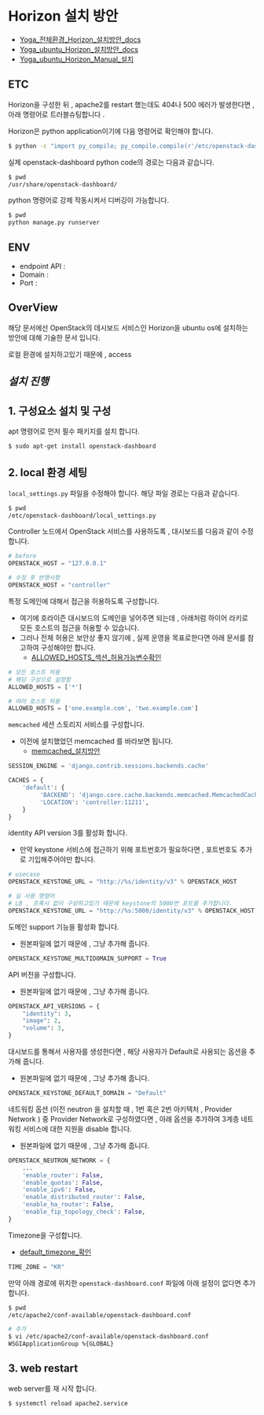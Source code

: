 # Horizon 설치 방안
- [Yoga_전체환경_Horizon_설치방안_docs](https://docs.openstack.org/horizon/xena/install/)
- [Yoga_ubuntu_Horizon_설치방안_docs](https://docs.openstack.org/horizon/xena/install/install-ubuntu.html)
- [Yoga_ubuntu_Horizon_Manual_설치](https://docs.openstack.org/horizon/latest/install/from-source.html#deployment)

## ETC
Horizon을 구성한 뒤 , apache2를 restart 했는데도 404나 500 에러가 발생한다면 , 아래 명령어로 트러블슈팅합니다 .

Horizon은 python application이기에 다음 명령어로 확인해야 합니다.
```bash
$ python -c "import py_compile; py_compile.compile(r'/etc/openstack-dashboard/local_settings.py')"
```

실제 openstack-dashboard python code의 경로는 다음과 같습니다.
```bash
$ pwd
/usr/share/openstack-dashboard/
```

python 명령어로 강제 작동시켜서 디버깅이 가능합니다.
```bash
$ pwd
python manage.py runserver
```

## ENV
- endpoint API : 
- Domain : 
- Port :  

## OverView
해당 문서에선 OpenStack의 데시보드 서비스인 Horizon을 ubuntu os에 설치하는 방안에 대해 기술한 문서 입니다.

로컬 환경에 설치하고있기 때문에 , access

## ***설치 진행***
## 1. 구성요소 설치 및 구성
apt 명령어로 먼저 필수 패키지를 설치 합니다.
```bash
$ sudo apt-get install openstack-dashboard
```

## 2. local 환경 세팅
```local_settings.py``` 파일을 수정해야 합니다. 해당 파일 경로는 다음과 같습니다.

```bash
$ pwd
/etc/openstack-dashboard/local_settings.py 
```

Controller 노드에서 OpenStack 서비스를 사용하도록 , 대시보드를 다음과 같이 수정합니다.
```py
# before
OPENSTACK_HOST = "127.0.0.1"

# 수정 후 반영사항
OPENSTACK_HOST = "controller"
```

특정 도메인에 대해서 접근을 허용하도록 구성합니다.
- 여기에 호라이즌 대시보드의 도메인을 넣어주면 되는데 , 아래처럼 하이어 라키로 모든 호스트의 접근을 허용할 수 있습니다.
- 그러나 전체 허용은 보안상 좋지 않기에 , 실제 운영을 목표로한다면 
아래 문서를 참고하여 구성해야만 합니다.
    - [ALLOWED_HOSTS_섹션_허용가능변수확인](https://docs.djangoproject.com/en/dev/ref/settings/#allowed-hosts)
```py
# 모든 호스트 허용
# 해당 구성으로 설정함
ALLOWED_HOSTS = ['*']

# 여러 호스트 허용
ALLOWED_HOSTS = ['one.example.com', 'two.example.com']
```

```memcached``` 세션 스토리지 서비스를 구성합니다.
- 이전에 설치했었던 memcached 를 바라보면 됩니다.
    - [memcached_설치방안](/OpenStack/OpenStack_%EC%84%A4%EC%B9%98%EB%B0%A9%EC%95%88/Memcached.md)
```py
SESSION_ENGINE = 'django.contrib.sessions.backends.cache'

CACHES = {
    'default': {
         'BACKEND': 'django.core.cache.backends.memcached.MemcachedCache',
         'LOCATION': 'controller:11211',
    }
}
```

identity API version 3를 활성화 합니다.
- 만약 keystone 서비스에 접근하기 위해 포트번호가 필요하다면 , 포트번호도 추가로 기입해주어야만 합니다.
```py
# usecase
OPENSTACK_KEYSTONE_URL = "http://%s/identity/v3" % OPENSTACK_HOST

# 실 사용 명령어
# LB , 프록시 없이 구성하고있기 때문에 keystone의 5000번 포트를 추가합니다.
OPENSTACK_KEYSTONE_URL = "http://%s:5000/identity/v3" % OPENSTACK_HOST
```

도메인 support 기능을 활성화 합니다.
- 원본파일에 없기 때문에 , 그냥 추가해 줍니다.
```py
OPENSTACK_KEYSTONE_MULTIDOMAIN_SUPPORT = True
```

API 버전을 구성합니다.
- 원본파일에 없기 때문에 , 그냥 추가해 줍니다.
```py
OPENSTACK_API_VERSIONS = {
    "identity": 3,
    "image": 2,
    "volume": 3,
}
```

대시보드를 통해서 사용자를 생성한다면 , 해당 사용자가 Default로 사용되는 옵션을 추가해 줍니다.
- 원본파일에 없기 때문에 , 그냥 추가해 줍니다.
```py
OPENSTACK_KEYSTONE_DEFAULT_DOMAIN = "Default"
```

네트워킹 옵션 (이전 neutron 을 설치할 때 , 1번 혹은 2번 아키텍처 ,  Provider Network ) 중  Provider Network로 구성하였다면 , 아래 옵션을 추가하여 3계층 네트워킹 서비스에 대한 지원을 disable 합니다.
- 원본파일에 없기 때문에 , 그냥 추가해 줍니다.
```py
OPENSTACK_NEUTRON_NETWORK = {
    ...
    'enable_router': False,
    'enable_quotas': False,
    'enable_ipv6': False,
    'enable_distributed_router': False,
    'enable_ha_router': False,
    'enable_fip_topology_check': False,
}
```

Timezone을 구성합니다.
- [default_timezone_확인](https://en.wikipedia.org/wiki/List_of_tz_database_time_zones)
```py
TIME_ZONE = "KR"
```

만약 아래 경로에 위치한 ```openstack-dashboard.conf``` 파일에 아래 설정이 없다면 추가합니다.
```bash
$ pwd
/etc/apache2/conf-available/openstack-dashboard.conf

# 추가
$ vi /etc/apache2/conf-available/openstack-dashboard.conf
WSGIApplicationGroup %{GLOBAL}
```

## 3. web restart
web server를 재 시작 합니다.
```bash
$ systemctl reload apache2.service
```